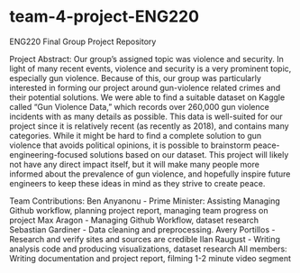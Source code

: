 # team-4-project-ENG220
ENG220 Final Group Project Repository

Project Abstract:
  Our group’s assigned topic was violence and security. In light of many recent events, violence and security is a very prominent topic, especially gun violence. Because of this, our group was particularly interested in forming our project around gun-violence related crimes and their potential solutions. We were able to find a suitable dataset on Kaggle called “Gun Violence Data,” which records over 260,000 gun violence incidents with as many details as possible. This data is well-suited for our project since it is relatively recent (as recently as 2018), and contains many categories. While it might be hard to find a complete solution to gun violence that avoids political opinions, it is possible to brainstorm peace-engineering-focused solutions based on our dataset. This project will likely not have any direct impact itself, but it will make many people more informed about the prevalence of gun violence, and hopefully inspire future engineers to keep these ideas in mind as they strive to create peace.

Team Contributions:
  Ben Anyanonu - Prime Minister: Assisting Managing Github workflow, planning project report, managing team progress on project
  Max Aragon - Managing Github Workflow, dataset research
  Sebastian Gardiner -  Data cleaning and preprocessing.
  Avery Portillos - Research and verify sites and sources are credible
  Ilan Raugust - Writing analysis code and producing visualizations, dataset research
  All members: Writing documentation and project report, filming 1-2 minute video segment

